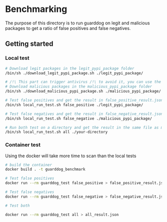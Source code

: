 # Benchmarking

The purpose of this directory is to run guarddog on legit and malicious packages 
to get a ratio of false positives and false negatives.

## Getting started
### Local test

```sh
# Download legit packages in the legit_pypi_package folder
/bin/sh ./download_legit_pypi_package.sh ./legit_pypi_package/

# /!\ This part can trigger antivirus /!\ to avoid it, you can use the container
# Download malicious packages in the malicious_pypi_package folder
/bin/sh ./download_malicious_pypi_package.sh ./malicious_pypi_package/

# Test false positives and get the result in false_positive_result.json
/bin/sh local_run_test.sh false_positive ./legit_pypi_package/

# Test false negatives and get the result in false_negative_result.json
/bin/sh local_run_test.sh false_negative ./malicious_pypi_package/

# Run both test on a directory and get the result in the same file as mentioned above 
/bin/sh local_run_test.sh all ./your-directory

```

### Container test

Using the docker will take more time to scan than the local tests

```sh
# build the container
docker build . -t guarddog_benchmark

# Test false positives
docker run --rm guarddog_test false_positive > false_positive_result.json

# Test false negatives
docker run --rm guarddog_test false_negative > false_negative_result.json

# Test both 

docker run --rm guarddog_test all > all_result.json
```

